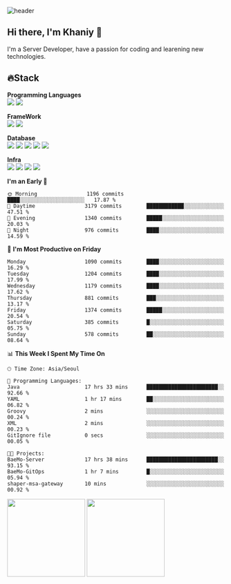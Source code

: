 ![header](https://capsule-render.vercel.app/api?type=soft&text=Welcome!&color=auto&height=200&section=header&fontSize=70)

## Hi there, I'm Khaniy 👋
I'm a Server Developer, have a passion for coding and learening new technologies.
<!-- <br> 📫 Email : kangh1596@gmail.com 
<br> 📝 Blog  : khan03.tistory.com/
<br> <img src="https://img.shields.io/badge/Email-222222?style=for-the-badge&logo=Gmail&logoColor=white">
<br> <img src="https://img.shields.io/badge/Blog -222222?style=for-the-badge&logo=Tistory&logoColor=white">
[hank0302's Blog](https://khan03.tistory.com/)
-->
## 🔥Stack 

**Programming Languages** <br>
 <img src="https://img.shields.io/badge/JAVA-E6522C?style=for-the-badge&logo=Java&logoColor=white">
 <img src="https://img.shields.io/badge/Python-3776AB?style=for-the-badge&logo=python&logoColor=white">

**FrameWork** <br>
<img src="https://img.shields.io/badge/SpringBoot-6DB33F?style=for-the-badge&logo=SpringBoot&logoColor=white">
<img src="https://img.shields.io/badge/FastAPI-009688?style=for-the-badge&logo=FastAPI&logoColor=white">

**Database** <br>
<img src="https://img.shields.io/badge/MySQL-4479A1?style=for-the-badge&logo=MySQL&logoColor=white">
<img src="https://img.shields.io/badge/MariaDB-003545?style=for-the-badge&logo=MariaDB&logoColor=white">
<img src="https://img.shields.io/badge/MongoDB-47A248?style=for-the-badge&logo=MongoDB&logoColor=white">
<img src="https://img.shields.io/badge/Redis-DC382D?style=for-the-badge&logo=Redis&logoColor=white">
<img src="https://img.shields.io/badge/PostgreSQL-4169E1?style=for-the-badge&logo=PostgreSQL&logoColor=white">

**Infra** <br>
<img src="https://img.shields.io/badge/Docker-2496ED?style=for-the-badge&logo=Docker&logoColor=white">
<img src="https://img.shields.io/badge/Kubernetes-326CE5?style=for-the-badge&logo=Kubernetes&logoColor=white">
<img src="https://img.shields.io/badge/Prometheus-E6522C?style=for-the-badge&logo=prometheus&logoColor=white">
<img src="https://img.shields.io/badge/Grafana-F46800?style=for-the-badge&logo=grafana&logoColor=white">

<!--START_SECTION:waka-->
**I'm an Early 🐤** 

```text
🌞 Morning                1196 commits        ████░░░░░░░░░░░░░░░░░░░░░   17.87 % 
🌆 Daytime                3179 commits        ████████████░░░░░░░░░░░░░   47.51 % 
🌃 Evening                1340 commits        █████░░░░░░░░░░░░░░░░░░░░   20.03 % 
🌙 Night                  976 commits         ████░░░░░░░░░░░░░░░░░░░░░   14.59 % 
```
📅 **I'm Most Productive on Friday** 

```text
Monday                   1090 commits        ████░░░░░░░░░░░░░░░░░░░░░   16.29 % 
Tuesday                  1204 commits        ████░░░░░░░░░░░░░░░░░░░░░   17.99 % 
Wednesday                1179 commits        ████░░░░░░░░░░░░░░░░░░░░░   17.62 % 
Thursday                 881 commits         ███░░░░░░░░░░░░░░░░░░░░░░   13.17 % 
Friday                   1374 commits        █████░░░░░░░░░░░░░░░░░░░░   20.54 % 
Saturday                 385 commits         █░░░░░░░░░░░░░░░░░░░░░░░░   05.75 % 
Sunday                   578 commits         ██░░░░░░░░░░░░░░░░░░░░░░░   08.64 % 
```


📊 **This Week I Spent My Time On** 

```text
🕑︎ Time Zone: Asia/Seoul

💬 Programming Languages: 
Java                     17 hrs 33 mins      ███████████████████████░░   92.66 % 
YAML                     1 hr 17 mins        ██░░░░░░░░░░░░░░░░░░░░░░░   06.82 % 
Groovy                   2 mins              ░░░░░░░░░░░░░░░░░░░░░░░░░   00.24 % 
XML                      2 mins              ░░░░░░░░░░░░░░░░░░░░░░░░░   00.23 % 
GitIgnore file           0 secs              ░░░░░░░░░░░░░░░░░░░░░░░░░   00.05 % 

🐱‍💻 Projects: 
BaeMo-Server             17 hrs 38 mins      ███████████████████████░░   93.15 % 
BaeMo-GitOps             1 hr 7 mins         █░░░░░░░░░░░░░░░░░░░░░░░░   05.94 % 
shaper-msa-gateway       10 mins             ░░░░░░░░░░░░░░░░░░░░░░░░░   00.92 % 
```


<!--END_SECTION:waka-->
<p>
  <img height="180em" src="https://github-readme-stats-khaniys-projects.vercel.app/api?username=khaniy&show_icons=true&include_all_commits=true&theme=dracula">
  <img height="180em" src="https://github-readme-stats-khaniys-projects.vercel.app/api/top-langs?username=khaniy&layout=compact&theme=dracula">
</p>


